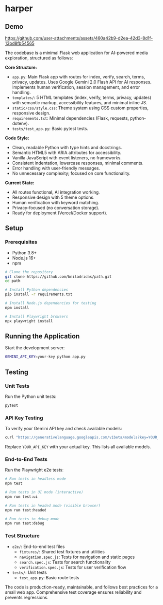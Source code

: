 # harper

## Demo

https://github.com/user-attachments/assets/460a42b9-d2ea-42d3-8d1f-13bd8fb54565



The codebase is a minimal Flask web application for AI-powered media exploration, structured as follows:

**Core Structure:**
- `app.py`: Main Flask app with routes for index, verify, search, terms, privacy, updates. Uses Google Gemini 2.0 Flash API for AI responses. Implements human verification, session management, and error handling.
- `templates/`: 5 HTML templates (index, verify, terms, privacy, updates) with semantic markup, accessibility features, and minimal inline JS.
- `static/css/style.css`: Theme system using CSS custom properties, responsive design.
- `requirements.txt`: Minimal dependencies (Flask, requests, python-dotenv).
- `tests/test_app.py`: Basic pytest tests.

**Code Style:**
- Clean, readable Python with type hints and docstrings.
- Semantic HTML5 with ARIA attributes for accessibility.
- Vanilla JavaScript with event listeners, no frameworks.
- Consistent indentation, lowercase responses, minimal comments.
- Error handling with user-friendly messages.
- No unnecessary complexity; focused on core functionality.

**Current State:**
- All routes functional, AI integration working.
- Responsive design with 5 theme options.
- Human verification with keyword matching.
- Privacy-focused (no conversation storage).
- Ready for deployment (Vercel/Docker support).

## Setup

### Prerequisites
- Python 3.8+
- Node.js 16+
- npm

```bash
# Clone the repository
git clone https://github.com/bniladridas/path.git
cd path

# Install Python dependencies
pip install -r requirements.txt

# Install Node.js dependencies for testing
npm install

# Install Playwright browsers
npx playwright install
```

## Running the Application

Start the development server:

```bash
GEMINI_API_KEY=your-key python app.py
```

## Testing

### Unit Tests
Run the Python unit tests:

```bash
pytest
```

### API Key Testing
To verify your Gemini API key and check available models:

```bash
curl "https://generativelanguage.googleapis.com/v1beta/models?key=YOUR_API_KEY"
```

Replace `YOUR_API_KEY` with your actual key. This lists all available models.

### End-to-End Tests

Run the Playwright e2e tests:

```bash
# Run tests in headless mode
npm test

# Run tests in UI mode (interactive)
npm run test:ui

# Run tests in headed mode (visible browser)
npm run test:headed

# Run tests in debug mode
npm run test:debug
```

### Test Structure
- `e2e/`: End-to-end test files
  - `fixtures/`: Shared test fixtures and utilities
  - `navigation.spec.js`: Tests for navigation and static pages
  - `search.spec.js`: Tests for search functionality
  - `verification.spec.js`: Tests for user verification flow
- `tests/`: Unit tests
  - `test_app.py`: Basic route tests

The code is production-ready, maintainable, and follows best practices for a small web app. Comprehensive test coverage ensures reliability and prevents regressions.

